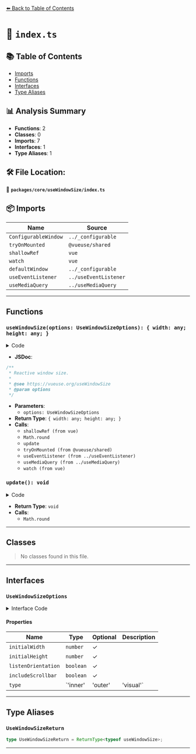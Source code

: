 [⬅️ Back to Table of Contents](../../../index.md)

# 📄 `index.ts`

## 📚 Table of Contents

- [Imports](#imports)
- [Functions](#functions)
- [Interfaces](#interfaces)
- [Type Aliases](#type-aliases)

## 📊 Analysis Summary

- **Functions**: 2
- **Classes**: 0
- **Imports**: 7
- **Interfaces**: 1
- **Type Aliases**: 1

## 🛠️ File Location:
📂 **`packages/core/useWindowSize/index.ts`**

## 📦 Imports

| Name | Source |
|------|--------|
| `ConfigurableWindow` | `../_configurable` |
| `tryOnMounted` | `@vueuse/shared` |
| `shallowRef` | `vue` |
| `watch` | `vue` |
| `defaultWindow` | `../_configurable` |
| `useEventListener` | `../useEventListener` |
| `useMediaQuery` | `../useMediaQuery` |


---

## Functions

### `useWindowSize(options: UseWindowSizeOptions): { width: any; height: any; }`

<details><summary>Code</summary>

```ts
export function useWindowSize(options: UseWindowSizeOptions = {}) {
  const {
    window = defaultWindow,
    initialWidth = Number.POSITIVE_INFINITY,
    initialHeight = Number.POSITIVE_INFINITY,
    listenOrientation = true,
    includeScrollbar = true,
    type = 'inner',
  } = options

  const width = shallowRef(initialWidth)
  const height = shallowRef(initialHeight)

  const update = () => {
    if (window) {
      if (type === 'outer') {
        width.value = window.outerWidth
        height.value = window.outerHeight
      }
      else if (type === 'visual' && window.visualViewport) {
        const { width: visualViewportWidth, height: visualViewportHeight, scale } = window.visualViewport
        width.value = Math.round(visualViewportWidth * scale)
        height.value = Math.round(visualViewportHeight * scale)
      }
      else if (includeScrollbar) {
        width.value = window.innerWidth
        height.value = window.innerHeight
      }
      else {
        width.value = window.document.documentElement.clientWidth
        height.value = window.document.documentElement.clientHeight
      }
    }
  }

  update()
  tryOnMounted(update)

  const listenerOptions = { passive: true }
  useEventListener('resize', update, listenerOptions)

  if (window && type === 'visual' && window.visualViewport) {
    useEventListener(window.visualViewport, 'resize', update, listenerOptions)
  }

  if (listenOrientation) {
    const matches = useMediaQuery('(orientation: portrait)')
    watch(matches, () => update())
  }

  return { width, height }
}
```
</details>

- **JSDoc**:
```ts
/**
 * Reactive window size.
 *
 * @see https://vueuse.org/useWindowSize
 * @param options
 */
```

- **Parameters**:
  - `options: UseWindowSizeOptions`
- **Return Type**: `{ width: any; height: any; }`
- **Calls**:
  - `shallowRef (from vue)`
  - `Math.round`
  - `update`
  - `tryOnMounted (from @vueuse/shared)`
  - `useEventListener (from ../useEventListener)`
  - `useMediaQuery (from ../useMediaQuery)`
  - `watch (from vue)`
### `update(): void`

<details><summary>Code</summary>

```ts
() => {
    if (window) {
      if (type === 'outer') {
        width.value = window.outerWidth
        height.value = window.outerHeight
      }
      else if (type === 'visual' && window.visualViewport) {
        const { width: visualViewportWidth, height: visualViewportHeight, scale } = window.visualViewport
        width.value = Math.round(visualViewportWidth * scale)
        height.value = Math.round(visualViewportHeight * scale)
      }
      else if (includeScrollbar) {
        width.value = window.innerWidth
        height.value = window.innerHeight
      }
      else {
        width.value = window.document.documentElement.clientWidth
        height.value = window.document.documentElement.clientHeight
      }
    }
  }
```
</details>

- **Return Type**: `void`
- **Calls**:
  - `Math.round`

---

## Classes

> No classes found in this file.


---

## Interfaces

### `UseWindowSizeOptions`

<details><summary>Interface Code</summary>

```ts
export interface UseWindowSizeOptions extends ConfigurableWindow {
  initialWidth?: number
  initialHeight?: number
  /**
   * Listen to window `orientationchange` event
   *
   * @default true
   */
  listenOrientation?: boolean

  /**
   * Whether the scrollbar should be included in the width and height
   * Only effective when `type` is `'inner'`
   *
   * @default true
   */
  includeScrollbar?: boolean

  /**
   * Use `window.innerWidth` or `window.outerWidth` or `window.visualViewport`
   * visualViewport documentation from MDN(https://developer.mozilla.org/zh-CN/docs/Web/API/VisualViewport)
   * @default 'inner'
   */
  type?: 'inner' | 'outer' | 'visual'
}
```
</details>

#### Properties

| Name | Type | Optional | Description |
|------|------|----------|-------------|
| `initialWidth` | `number` | ✓ |  |
| `initialHeight` | `number` | ✓ |  |
| `listenOrientation` | `boolean` | ✓ |  |
| `includeScrollbar` | `boolean` | ✓ |  |
| `type` | `'inner' | 'outer' | 'visual'` | ✓ |  |


---

## Type Aliases

### `UseWindowSizeReturn`

```ts
type UseWindowSizeReturn = ReturnType<typeof useWindowSize>;
```


---